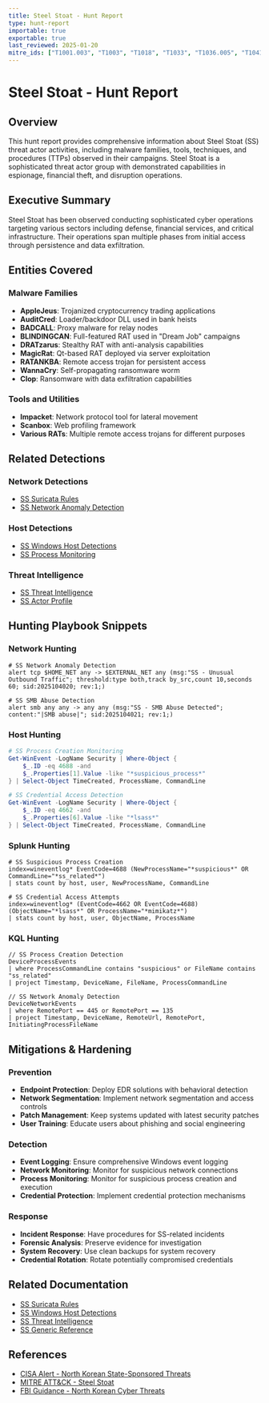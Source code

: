 ```yaml
---
title: Steel Stoat - Hunt Report
type: hunt-report
importable: true
exportable: true
last_reviewed: 2025-01-20
mitre_ids: ["T1001.003", "T1003", "T1018", "T1033", "T1036.005", "T1041", "T1046", "T1049", "T1053.005", "T1057", "T1059.003", "T1071", "T1071.001", "T1071.004", "T1090", "T1105", "T1218.011", "T1497.003", "T1547", "T1560", "T1562.004", "T1573"]
---
```


# Steel Stoat - Hunt Report

## Overview

This hunt report provides comprehensive information about Steel Stoat (SS) threat actor activities, including malware families, tools, techniques, and procedures (TTPs) observed in their campaigns. Steel Stoat is a sophisticated threat actor group with demonstrated capabilities in espionage, financial theft, and disruption operations.

## Executive Summary

Steel Stoat has been observed conducting sophisticated cyber operations targeting various sectors including defense, financial services, and critical infrastructure. Their operations span multiple phases from initial access through persistence and data exfiltration.

## Entities Covered

### Malware Families
- **AppleJeus**: Trojanized cryptocurrency trading applications
- **AuditCred**: Loader/backdoor DLL used in bank heists
- **BADCALL**: Proxy malware for relay nodes
- **BLINDINGCAN**: Full-featured RAT used in "Dream Job" campaigns
- **DRATzarus**: Stealthy RAT with anti-analysis capabilities
- **MagicRat**: Qt-based RAT deployed via server exploitation
- **RATANKBA**: Remote access trojan for persistent access
- **WannaCry**: Self-propagating ransomware worm
- **Clop**: Ransomware with data exfiltration capabilities

### Tools and Utilities
- **Impacket**: Network protocol tool for lateral movement
- **Scanbox**: Web profiling framework
- **Various RATs**: Multiple remote access trojans for different purposes

## Related Detections

### Network Detections
- [SS Suricata Rules](../../../Detections/Network/SS_Suricata_Rules.md)
- [SS Network Anomaly Detection](../../../Detections/Network/SS_Suricata_Rules.md)

### Host Detections
- [SS Windows Host Detections](../../../Detections/Host/Windows/SS_Windows_Host_Detections.md)
- [SS Process Monitoring](../../../Detections/Host/Windows/SS_Windows_Host_Detections.md)

### Threat Intelligence
- [SS Threat Intelligence](../../../Threat_Intelligence/Actors/Steel_Stoat.md)
- [SS Actor Profile](../../../Threat_Intelligence/Actors/Steel_Stoat.md)

## Hunting Playbook Snippets

### Network Hunting
```suricata
# SS Network Anomaly Detection
alert tcp $HOME_NET any -> $EXTERNAL_NET any (msg:"SS - Unusual Outbound Traffic"; threshold:type both,track by_src,count 10,seconds 60; sid:2025104020; rev:1;)

# SS SMB Abuse Detection
alert smb any any -> any any (msg:"SS - SMB Abuse Detected"; content:"|SMB abuse|"; sid:2025104021; rev:1;)
```

### Host Hunting
```powershell
# SS Process Creation Monitoring
Get-WinEvent -LogName Security | Where-Object {
    $_.ID -eq 4688 -and 
    $_.Properties[1].Value -like "*suspicious_process*"
} | Select-Object TimeCreated, ProcessName, CommandLine

# SS Credential Access Detection
Get-WinEvent -LogName Security | Where-Object {
    $_.ID -eq 4662 -and 
    $_.Properties[6].Value -like "*lsass*"
} | Select-Object TimeCreated, ProcessName, CommandLine
```

### Splunk Hunting
```splunk
# SS Suspicious Process Creation
index=wineventlog* EventCode=4688 (NewProcessName="*suspicious*" OR CommandLine="*ss_related*")
| stats count by host, user, NewProcessName, CommandLine

# SS Credential Access Attempts
index=wineventlog* (EventCode=4662 OR EventCode=4688) (ObjectName="*lsass*" OR ProcessName="*mimikatz*")
| stats count by host, user, ObjectName, ProcessName
```

### KQL Hunting
```kql
// SS Process Creation Detection
DeviceProcessEvents
| where ProcessCommandLine contains "suspicious" or FileName contains "ss_related"
| project Timestamp, DeviceName, FileName, ProcessCommandLine

// SS Network Anomaly Detection
DeviceNetworkEvents
| where RemotePort == 445 or RemotePort == 135
| project Timestamp, DeviceName, RemoteUrl, RemotePort, InitiatingProcessFileName
```

## Mitigations & Hardening

### Prevention
- **Endpoint Protection**: Deploy EDR solutions with behavioral detection
- **Network Segmentation**: Implement network segmentation and access controls
- **Patch Management**: Keep systems updated with latest security patches
- **User Training**: Educate users about phishing and social engineering

### Detection
- **Event Logging**: Ensure comprehensive Windows event logging
- **Network Monitoring**: Monitor for suspicious network connections
- **Process Monitoring**: Monitor for suspicious process creation and execution
- **Credential Protection**: Implement credential protection mechanisms

### Response
- **Incident Response**: Have procedures for SS-related incidents
- **Forensic Analysis**: Preserve evidence for investigation
- **System Recovery**: Use clean backups for system recovery
- **Credential Rotation**: Rotate potentially compromised credentials

## Related Documentation

- [SS Suricata Rules](../../../Detections/Network/SS_Suricata_Rules.md)
- [SS Windows Host Detections](../../../Detections/Host/Windows/SS_Windows_Host_Detections.md)
- [SS Threat Intelligence](../../../Threat_Intelligence/Actors/Steel_Stoat.md)
- [SS Generic Reference](../../../Reference/SS_Generic_Reference.md)

## References

- [CISA Alert - North Korean State-Sponsored Threats](https://www.cisa.gov/news-events/cybersecurity-advisories/)
- [MITRE ATT&CK - Steel Stoat](https://attack.mitre.org/groups/)
- [FBI Guidance - North Korean Cyber Threats](https://www.fbi.gov/)
